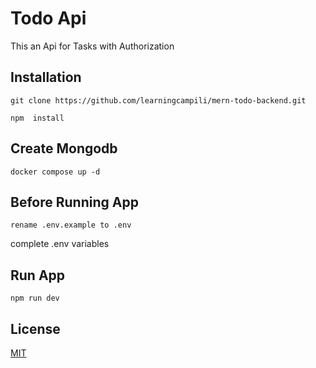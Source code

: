 # Todo Api

This an Api for Tasks with Authorization

## Installation

```
git clone https://github.com/learningcampili/mern-todo-backend.git
```

```
npm  install
```

## Create Mongodb

```
docker compose up -d
```

## Before Running App

```
rename .env.example to .env
```

complete .env variables

## Run App

```
npm run dev
```

## License

[MIT](https://choosealicense.com/licenses/mit/)
